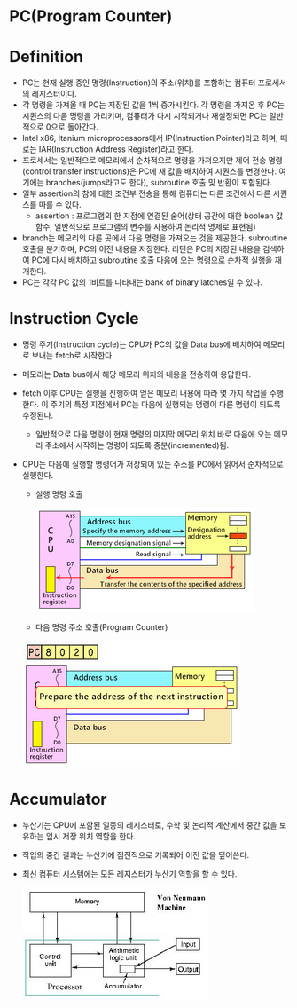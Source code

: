 # PC(Program Counter)

# Definition

- PC는 현재 실행 중인 명령(Instruction)의 주소(위치)를 포함하는 컴퓨터 프로세서의 레지스터이다.
- 각 명령을 가져올 때 PC는 저장된 값을 1씩 증가시킨다. 각 명령을 가져온 후 PC는 시퀸스의 다음 명령을 가리키며, 컴퓨터가 다시 시작되거나 재설정되면 PC는 일반적으로 0으로 돌아간다.
- Intel x86, Itanium microprocessors에서 IP(Instruction Pointer)라고 하며, 때로는 IAR(Instruction Address Register)라고 한다.
- 프로세서는 일반적으로 메모리에서 순차적으로 명령을 가져오지만 제어 전송 명령(control transfer instructions)은 PC에 새 값을 배치하여 시퀀스를 변경한다. 여기에는 branches(jumps라고도 한다), subroutine 호출 및 반환이 포함된다.
- 일부 assertion의 참에 대한 조건부 전송을 통해 컴퓨터는 다른 조건에서 다른 시퀀스를 따를 수 있다.
    - assertion : 프로그램의 한 지점에 연결된 술어(상태 공간에 대한 boolean 값 함수, 일반적으로 프로그램의 변수를 사용하여 논리적 명제로 표현됨)
- branch는 메모리의 다른 곳에서 다음 명령을 가져오는 것을 제공한다. subroutine 호출을 분기하며, PC의 이전 내용을 저장한다. 리턴은 PC의 저장된 내용을 검색하여 PC에 다시 배치하고 subroutine 호출 다음에 오는 명령으로 순차적 실행을 재개한다.
- PC는 각각 PC 값의 1비트를 나타내는 bank of binary latches일 수 있다.

# Instruction Cycle

- 명령 주기(Instruction cycle)는 CPU가 PC의 값을 Data bus에 배치하여 메모리로 보내는 fetch로 시작한다.
- 메모리는 Data bus에서 해당 메모리 위치의 내용을 전송하여 응답한다.
- fetch 이후 CPU는 실행을 진행하여 얻은 메모리 내용에 따라 몇 가지 작업을 수행한다. 이 주기의 특정 지점에서 PC는 다음에 실행되는 명령이 다른 명령이 되도록 수정된다.
    - 일반적으로 다음 명령이 현재 명령의 마지막 메모리 위치 바로 다음에 오는 메모리 주소에서 시작하는 명령이 되도록 증분(incremented)됨.
- CPU는 다음에 실행할 명령어가 저장되어 있는 주소를 PC에서 읽어서 순차적으로 실행한다.
    - 실행 명령 호출
        
        ![Untitled](PC(Program%20Counter)%20b30848e1607b42cb99b3feb588bc6a90/Untitled.png)
        
    - 다음 명령 주소 호출(Program Counter)
    
    ![Untitled](PC(Program%20Counter)%20b30848e1607b42cb99b3feb588bc6a90/Untitled%201.png)
    

# Accumulator

- 누산기는 CPU에 포함된 일종의 레지스터로, 수학 및 논리적 계산에서 중간 값을 보유하는 임시 저장 위치 역할을 한다.
- 작업의 중간 결과는 누산기에 점진적으로 기록되어 이전 값을 덮어쓴다.
- 최신 컴퓨터 시스템에는 모든 레지스터가 누산기 역할을 할 수 있다.
    
    ![Untitled](PC(Program%20Counter)%20b30848e1607b42cb99b3feb588bc6a90/Untitled%202.png)